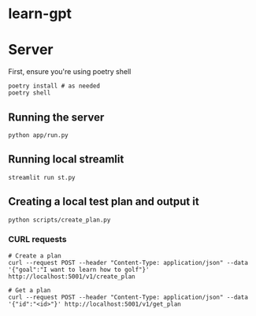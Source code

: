# learn-gpt


# Server
First, ensure you're using poetry shell
```
poetry install # as needed
poetry shell
```

## Running the server
```
python app/run.py
```

## Running local streamlit
```
streamlit run st.py
```

## Creating a local test plan and output it
```
python scripts/create_plan.py
```

### CURL requests

```
# Create a plan
curl --request POST --header "Content-Type: application/json" --data '{"goal":"I want to learn how to golf"}' http://localhost:5001/v1/create_plan

# Get a plan
curl --request POST --header "Content-Type: application/json" --data '{"id":"<id>"}' http://localhost:5001/v1/get_plan
```